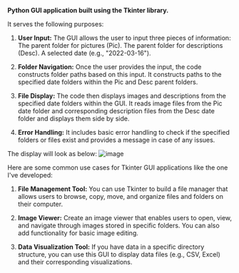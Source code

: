 
**Python GUI application built using the Tkinter library.** 

It serves the following purposes:

1. **User Input:** The GUI allows the user to input three pieces of information:
  The parent folder for pictures (Pic).
  The parent folder for descriptions (Desc).
  A selected date (e.g., "2022-03-16").
2. **Folder Navigation:** Once the user provides the input, the code constructs folder paths based on this input.
  It constructs paths to the specified date folders within the Pic and Desc parent folders. 

3. **File Display:** The code then displays images and descriptions from the specified date folders within the GUI. It reads image files from the Pic date folder and corresponding description files from the Desc date folder and displays them side by side.
   
5. **Error Handling:** It includes basic error handling to check if the specified folders or files exist and provides a message in case of any issues.

The display will look as below:
![image](https://github.com/priya-sakshi/Python-GUI/assets/32618227/819e4ba5-6397-47df-91fb-e5a4194e845e)

  
Here are some common use cases for Tkinter GUI applications like the one I've developed:

1. **File Management Tool:** You can use Tkinter to build a file manager that allows users to browse, copy, move, and organize files and folders on their computer.

2. **Image Viewer:**  Create an image viewer that enables users to open, view, and navigate through images stored in specific folders.
   You can also add functionality for basic image editing.
   
4. **Data Visualization Tool:** If you have data in a specific directory structure, you can use this GUI to display data files (e.g., CSV, Excel) and their corresponding visualizations.
